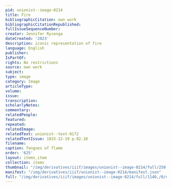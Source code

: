 ```yaml
---
pid: unionist--image-0214
title: Fire
bibliographicCitation: own work
bibliographicCitationRepublished: 
fullIssueSequenceNumber: 
creator: Jennifer Rycenga
dateCreated: '2023'
description: iconic representation of fire
language: English
publisher: 
IsPartOf: 
rights: No restrictions
source: own work
subject: 
type: image
category: Image
articleType: 
volume: 
issue: 
transcription: 
scholarlyNotes: 
commentary: 
relatedPeople: 
featured: 
repeated: 
relatedImage: 
relatedText: unionist--text-0172
relatedTextIssue: 1833-12-19 p.02.18
filename: 
caption: Tongues of flame
order: '625'
layout: items_item
collection: items
thumbnail: "/img/derivatives/iiif/images/unionist--image-0214/full/250,/0/default.jpg"
manifest: "/img/derivatives/iiif/unionist--image-0214/manifest.json"
full: "/img/derivatives/iiif/images/unionist--image-0214/full/1140,/0/default.jpg"
---
```

